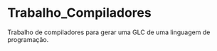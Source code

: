 # Trabalho_Compiladores
Trabalho de compiladores para gerar uma GLC de uma linguagem de programação.
